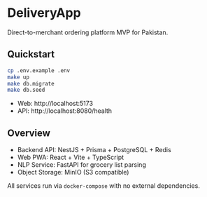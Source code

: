 # DeliveryApp

Direct-to-merchant ordering platform MVP for Pakistan.

## Quickstart

```bash
cp .env.example .env
make up
make db.migrate
make db.seed
```

- Web: http://localhost:5173
- API: http://localhost:8080/health

## Overview
- Backend API: NestJS + Prisma + PostgreSQL + Redis
- Web PWA: React + Vite + TypeScript
- NLP Service: FastAPI for grocery list parsing
- Object Storage: MinIO (S3 compatible)

All services run via `docker-compose` with no external dependencies.
